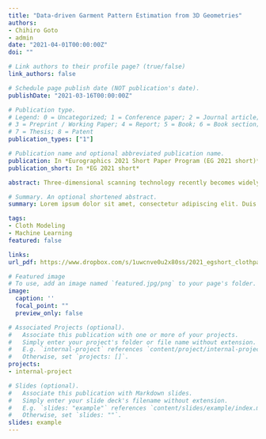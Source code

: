 ```yaml
---
title: "Data-driven Garment Pattern Estimation from 3D Geometries"
authors:
- Chihiro Goto
- admin
date: "2021-04-01T00:00:00Z"
doi: ""

# Link authors to their profile page? (true/false)
link_authors: false

# Schedule page publish date (NOT publication's date).
publishDate: "2021-03-16T00:00:00Z"

# Publication type.
# Legend: 0 = Uncategorized; 1 = Conference paper; 2 = Journal article;
# 3 = Preprint / Working Paper; 4 = Report; 5 = Book; 6 = Book section;
# 7 = Thesis; 8 = Patent
publication_types: ["1"]

# Publication name and optional abbreviated publication name.
publication: In *Eurographics 2021 Short Paper Program (EG 2021 short)*
publication_short: In *EG 2021 short*

abstract: Three-dimensional scanning technology recently becomes widely available to the public. However, it is difficult to simulate clothing deformation from the scanned people because scanned data lacks information required for the clothing simulation. In this paper, we present a technique to estimate clothing patterns from a scanned person in cloth. Our technique uses image-based deep learning to estimate the type of pattern on the projected image. The key contribution is converting image-based inference into three-dimensional clothing pattern estimation. We evaluate our technique by applying our technique to an actual scan. 

# Summary. An optional shortened abstract.
summary: Lorem ipsum dolor sit amet, consectetur adipiscing elit. Duis posuere tellus ac convallis placerat. Proin tincidunt magna sed ex sollicitudin condimentum.

tags:
- Cloth Modeling
- Machine Learning
featured: false

links:
url_pdf: https://www.dropbox.com/s/1uwcnve0u2x80ss/2021_egshort_clothpattern.pdf?dl=0

# Featured image
# To use, add an image named `featured.jpg/png` to your page's folder. 
image:
  caption: ''
  focal_point: ""
  preview_only: false

# Associated Projects (optional).
#   Associate this publication with one or more of your projects.
#   Simply enter your project's folder or file name without extension.
#   E.g. `internal-project` references `content/project/internal-project/index.md`.
#   Otherwise, set `projects: []`.
projects:
- internal-project

# Slides (optional).
#   Associate this publication with Markdown slides.
#   Simply enter your slide deck's filename without extension.
#   E.g. `slides: "example"` references `content/slides/example/index.md`.
#   Otherwise, set `slides: ""`.
slides: example
---
```


